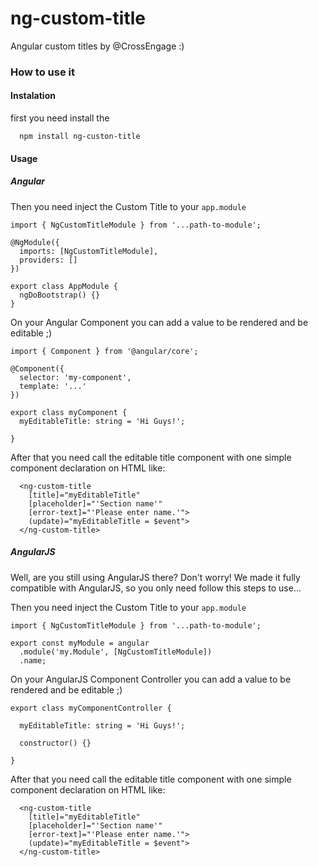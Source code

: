 # ng-custom-title
Angular custom titles by @CrossEngage :)

### How to use it


#### Instalation

first you need install the 
```
  npm install ng-custon-title
```

#### Usage

##### Angular

Then you need inject the Custom Title to your `app.module`

```
import { NgCustomTitleModule } from '...path-to-module';

@NgModule({
  imports: [NgCustomTitleModule],
  providers: []
})

export class AppModule {
  ngDoBootstrap() {}
}
```

On your Angular Component you can add a value to be rendered and be editable ;)

```
import { Component } from '@angular/core';

@Component({
  selector: 'my-component',
  template: '...'
})

export class myComponent {
  myEditableTitle: string = 'Hi Guys!';

}
```

After that you need call the editable title component with one simple component declaration on HTML like:

```
  <ng-custom-title
    [title]="myEditableTitle"
    [placeholder]="'Section name'" 
    [error-text]="'Please enter name.'">
    (update)="myEditableTitle = $event">
  </ng-custom-title>
```

##### AngularJS

Well, are you still using AngularJS there? Don't worry! We made it fully compatible with AngularJS, so you only need follow this steps to use...

Then you need inject the Custom Title to your `app.module`
```
import { NgCustomTitleModule } from '...path-to-module';

export const myModule = angular
  .module('my.Module', [NgCustomTitleModule])
  .name;

```

On your AngularJS Component Controller you can add a value to be rendered and be editable ;)

```
export class myComponentController {

  myEditableTitle: string = 'Hi Guys!';

  constructor() {}

}
```

After that you need call the editable title component with one simple component declaration on HTML like:

```
  <ng-custom-title
    [title]="myEditableTitle"
    [placeholder]="'Section name'" 
    [error-text]="'Please enter name.'">
    (update)="myEditableTitle = $event">
  </ng-custom-title>
```